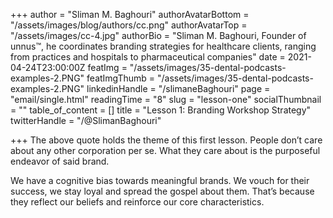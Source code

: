 +++
author = "Sliman M. Baghouri"
authorAvatarBottom = "/assets/images/blog/authors/cc.png"
authorAvatarTop = "/assets/images/cc-4.jpg"
authorBio = "Sliman M. Baghouri, Founder of unnus™, he coordinates branding strategies for healthcare clients, ranging from practices and hospitals to pharmaceutical companies"
date = 2021-04-24T23:00:00Z
featImg = "/assets/images/35-dental-podcasts-examples-2.PNG"
featImgThumb = "/assets/images/35-dental-podcasts-examples-2.PNG"
linkedinHandle = "/slimaneBaghouri"
page = "email/single.html"
readingTime = "8"
slug = "lesson-one"
socialThumbnail = ""
table_of_content = []
title = "Lesson 1: Branding Workshop Strategy"
twitterHandle = "/@SlimanBaghouri"

+++
The above quote holds the theme of this first lesson. People don’t care about any other corporation per se. What they care about is the purposeful endeavor of said brand.

We have a cognitive bias towards meaningful brands. We vouch for their success, we stay loyal and spread the gospel about them. That’s because they reflect our beliefs and reinforce our core characteristics.